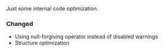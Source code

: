 Just some internal code optimization.

### Changed
* Using null-forgiving operator instead of disabled warnings
* Structure optimization
